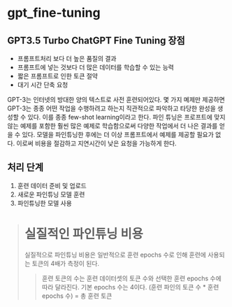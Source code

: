 # gpt_fine-tuning

## GPT3.5 Turbo ChatGPT Fine Tuning 장점
* 프롬프트처리 보다 더 높은 품질의 결과
* 프롬프트에 넣는 것보다 더 많은 데이터를 학습할 수 있는 능력
* 짧은 프롬프트로 인한 토큰 절약
* 대기 시간 단축 요청

GPT-3는 인터넷의 방대한 양의 텍스트로 사전 훈련되어있다. 몇 가지 몌제만 제공하면 GPT-3는 종종 어떤 작업을 수행하려고 하는지 직관적으로 파악하고 타당한 완성을 생성할 수 있다. 이를 종종 few-shot learning이라고 한다.
파인 튜닝은 프로프트에 맞지 않는 예제를 포함한 훨씬 많은 예제로 학습함으로써 다양한 작업에서 더 나은 결과를 얻을 수 있다. 모델을 파인튜닝한 후에는 더 이상 프롬프트에서 예제를 제공할 필요가 없다. 이로써 비용을 절감하고 지연시간이 낮은 요청을 가능하게 한다.

## 처리 단계
1. 훈련 데이터 준비 및 업로드
2. 새로운 파인튜닝 모델 훈련
3. 파인튜닝한 모델 사용


> # 실질적인 파인튜닝 비용
> 실질적으로 파인튜닝 비용은 일반적으로 훈련 epochs 수로 인해 훈련에 사용되는 토큰의 4배가 측정이 된다.
>   > 훈련 토큰의 수는 훈련 데이터셋의 토큰 수와 선택한 훈련 epochs 수에 따라 달라진다.
>   > 기본 epochs 수는 4이다.
>   > (훈련 파인의 토큰 수 * 훈련 epochs 수) = 총 훈련 토큰
